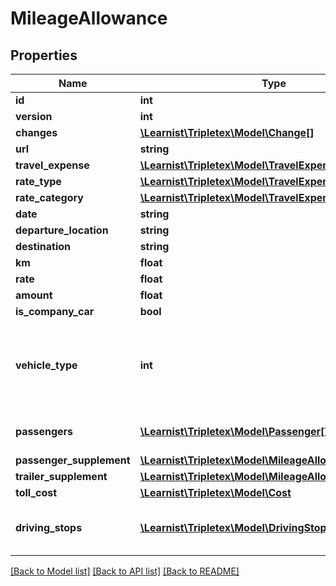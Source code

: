 # MileageAllowance

## Properties
Name | Type | Description | Notes
------------ | ------------- | ------------- | -------------
**id** | **int** |  | [optional] 
**version** | **int** |  | [optional] 
**changes** | [**\Learnist\Tripletex\Model\Change[]**](Change.md) |  | [optional] 
**url** | **string** |  | [optional] 
**travel_expense** | [**\Learnist\Tripletex\Model\TravelExpense**](TravelExpense.md) |  | [optional] 
**rate_type** | [**\Learnist\Tripletex\Model\TravelExpenseRate**](TravelExpenseRate.md) |  | [optional] 
**rate_category** | [**\Learnist\Tripletex\Model\TravelExpenseRateCategory**](TravelExpenseRateCategory.md) |  | [optional] 
**date** | **string** |  | 
**departure_location** | **string** |  | 
**destination** | **string** |  | 
**km** | **float** |  | [optional] 
**rate** | **float** |  | [optional] 
**amount** | **float** |  | [optional] 
**is_company_car** | **bool** |  | [optional] 
**vehicle_type** | **int** | The corresponded number for the vehicleType. Default value &#x3D; 0. | [optional] 
**passengers** | [**\Learnist\Tripletex\Model\Passenger[]**](Passenger.md) | Link to individual passengers. | [optional] 
**passenger_supplement** | [**\Learnist\Tripletex\Model\MileageAllowance**](MileageAllowance.md) |  | [optional] 
**trailer_supplement** | [**\Learnist\Tripletex\Model\MileageAllowance**](MileageAllowance.md) |  | [optional] 
**toll_cost** | [**\Learnist\Tripletex\Model\Cost**](Cost.md) |  | [optional] 
**driving_stops** | [**\Learnist\Tripletex\Model\DrivingStop[]**](DrivingStop.md) | Link to individual mileage stops. | [optional] 

[[Back to Model list]](../../README.md#documentation-for-models) [[Back to API list]](../../README.md#documentation-for-api-endpoints) [[Back to README]](../../README.md)

